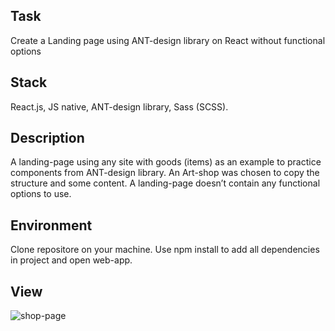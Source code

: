 ## Task
Create a Landing page using ANT-design library on React without functional options

## Stack
React.js, JS native, ANT-design library, Sass (SCSS).

## Description
A landing-page using any site with goods (items) as an example to practice components from ANT-design library. An Art-shop was chosen to copy the structure and some content. A landing-page doesn’t contain any functional options to use.

## Environment
Clone repositore on your machine. Use npm install to add all dependencies in project and open web-app.

## View
![shop-page](https://user-images.githubusercontent.com/46706194/146981350-5a901512-a860-4a7b-a491-21533a6f8dc9.JPG)
